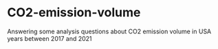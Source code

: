 # CO2-emission-volume
Answering some analysis questions about CO2 emission volume in USA years between 2017 and 2021
